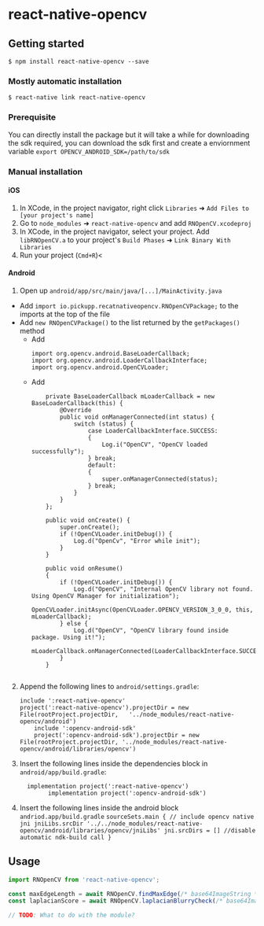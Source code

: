 
# react-native-opencv

## Getting started

`$ npm install react-native-opencv --save`

### Mostly automatic installation

`$ react-native link react-native-opencv`

### Prerequisite

You can directly install the package but it will take a while for downloading the sdk required,
you can download the sdk first and create a enviornment variable `export OPENCV_ANDROID_SDK=/path/to/sdk`

### Manual installation


#### iOS

1. In XCode, in the project navigator, right click `Libraries` ➜ `Add Files to [your project's name]`
2. Go to `node_modules` ➜ `react-native-opencv` and add `RNOpenCV.xcodeproj`
3. In XCode, in the project navigator, select your project. Add `libRNOpenCV.a` to your project's `Build Phases` ➜ `Link Binary With Libraries`
4. Run your project (`Cmd+R`)<

#### Android

1. Open up `android/app/src/main/java/[...]/MainActivity.java`
  - Add `import io.pickupp.recatnativeopencv.RNOpenCVPackage;` to the imports at the top of the file
  - Add `new RNOpenCVPackage()` to the list returned by the `getPackages()` method
	- Add 
		```
		import org.opencv.android.BaseLoaderCallback;
		import org.opencv.android.LoaderCallbackInterface;
		import org.opencv.android.OpenCVLoader;
		```
	- Add 
		```
			private BaseLoaderCallback mLoaderCallback = new BaseLoaderCallback(this) {
				@Override
				public void onManagerConnected(int status) {
					switch (status) {
						case LoaderCallbackInterface.SUCCESS:
						{
							Log.i("OpenCV", "OpenCV loaded successfully");
						} break;
						default:
						{
							super.onManagerConnected(status);
						} break;
					}
				}
			};

			public void onCreate() {
				super.onCreate();
				if (!OpenCVLoader.initDebug()) {
					Log.d("OpenCv", "Error while init");
				}
			}

			public void onResume()
			{
				if (!OpenCVLoader.initDebug()) {
					Log.d("OpenCV", "Internal OpenCV library not found. Using OpenCV Manager for initialization");
					OpenCVLoader.initAsync(OpenCVLoader.OPENCV_VERSION_3_0_0, this, mLoaderCallback);
				} else {
					Log.d("OpenCV", "OpenCV library found inside package. Using it!");
					mLoaderCallback.onManagerConnected(LoaderCallbackInterface.SUCCESS);
				}
			}
	```
2. Append the following lines to `android/settings.gradle`:
  	```
  	include ':react-native-opencv'
  	project(':react-native-opencv').projectDir = new File(rootProject.projectDir, 	'../node_modules/react-native-opencv/android')
		include ':opencv-android-sdk'
		project(':opencv-android-sdk').projectDir = new File(rootProject.projectDir, '../node_modules/react-native-opencv/android/libraries/opencv')
  	```
3. Insert the following lines inside the dependencies block in `android/app/build.gradle`:
  	```
      implementation project(':react-native-opencv')
			implementation project(':opencv-android-sdk')
  	```
4. Insert the following lines inside the android block `andriod.app/build.gradle`
		```
		sourceSets.main {
      // include opencv native jni
      jniLibs.srcDir '../../node_modules/react-native-opencv/android/libraries/opencv/jniLibs'
      jni.srcDirs = [] //disable automatic ndk-build call
    }
		```

## Usage
```javascript
import RNOpenCV from 'react-native-opencv';

const maxEdgeLength = await RNOpenCV.findMaxEdge(/* base64ImageString */)
const laplacianScore = await RNOpenCV.laplacianBlurryCheck(/* base64ImageString */)

// TODO: What to do with the module?
```
  
